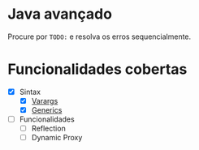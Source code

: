 # Java avançado

Procure por `TODO:` e resolva os erros sequencialmente.

# Funcionalidades cobertas

- [X] Sintax
    - [X] [Varargs](/src/test/java/io/vepo/advanced/sintax/SintaxAdvancedTest.java)
    - [X] [Generics](/src/test/java/io/vepo/advanced/sintax/SintaxAdvancedTest.java)
- [ ] Funcionalidades
    - [ ] Reflection
    - [ ] Dynamic Proxy